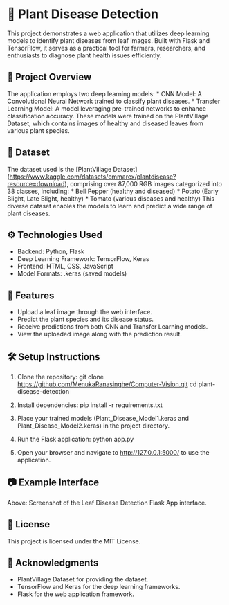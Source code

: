 # 🌿 Plant Disease Detection

  This project demonstrates a web application that utilizes deep learning models to identify plant diseases from leaf images. Built with Flask and TensorFlow, it serves as a practical tool for farmers,      researchers, and enthusiasts to diagnose plant health issues efficiently.

## 📌 Project Overview

  The application employs two deep learning models:
    * CNN Model: A Convolutional Neural Network trained to classify plant diseases.
    * Transfer Learning Model: A model leveraging pre-trained networks to enhance classification accuracy.
  These models were trained on the PlantVillage Dataset, which contains images of healthy and diseased leaves from various plant species.

## 🧠 Dataset

  The dataset used is the [PlantVillage Dataset] (https://www.kaggle.com/datasets/emmarex/plantdisease?resource=download), comprising over 87,000 RGB images categorized into 38 classes, including:
    * Bell Pepper (healthy and diseased)
    * Potato (Early Blight, Late Blight, healthy)
    * Tomato (various diseases and healthy)
  This diverse dataset enables the models to learn and predict a wide range of plant diseases.

## ⚙️ Technologies Used

  * Backend: Python, Flask
  * Deep Learning Framework: TensorFlow, Keras
  * Frontend: HTML, CSS, JavaScript
  * Model Formats: .keras (saved models)

## 🚀 Features

  * Upload a leaf image through the web interface.
  * Predict the plant species and its disease status.
  * Receive predictions from both CNN and Transfer Learning models.
  * View the uploaded image along with the prediction result.

## 🛠️ Setup Instructions

  1. Clone the repository:
    git clone https://github.com/MenukaRanasinghe/Computer-Vision.git
    cd plant-disease-detection

  2. Install dependencies:
    pip install -r requirements.txt

  3. Place your trained models (Plant_Disease_Model1.keras and Plant_Disease_Model2.keras) in the project directory.

  4. Run the Flask application:
    python app.py

  5. Open your browser and navigate to http://127.0.0.1:5000/ to use the application.

## 📷 Example Interface

  Above: Screenshot of the Leaf Disease Detection Flask App interface.

## 📄 License

  This project is licensed under the MIT License.

## 📌 Acknowledgments

  * PlantVillage Dataset for providing the dataset.
  * TensorFlow and Keras for the deep learning frameworks.
  * Flask for the web application framework.
